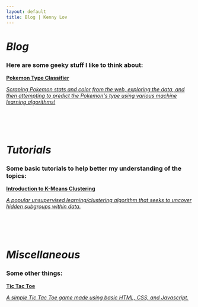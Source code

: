 ```yaml
---
layout: default
title: Blog | Kenny Lov
---
```

<style> 
nav ul li:nth-child(2) a{
  position:relative;

background:var(--main-bg-color);
color:var(--main-accent-color);
border-radius:5px;
 font-size:1.15em;
padding-top:5px;
padding-bottom:5px;
padding-left:5px;
padding-right:5px;
}

}

</style>

<link rel="stylesheet" type="text/css" href="/css/projects_index.css">

# *Blog*
### Here are some geeky stuff I like to think about:

<div>
<a href = "/projects/pokemon_classifier"> 
 <div class = "item-card" id = "pokemon"> 
  <b>Pokemon Type Classifier</b>
  <p><i>Scraping Pokemon stats and color from the web, exploring the data, and then attempting to predict the Pokemon's type using various machine learning algorithms!</i>
  </p>
 </div> 
 </a>
<br>
<br>
<br>

</div>

# *Tutorials*
### Some basic tutorials to help better my understanding of the topics:
<div>
<a href = "/projects/kmeans_intro"> 
 <div class = "item-card" id = 'kmeans'> 
  <b>Introduction to K-Means Clustering</b>
  <p><i>A popular unsupervised learning/clustering algorithm that seeks to uncover hidden subgroups within data.</i>
  </p>
 </div> 
</a>
</div>
<br>
<br>
<br>


<h1> <em>Miscellaneous</em></h1>
<h3>Some other things:</h3>
<div>
<a href = "/projects/tictactoe/tictactoe.html"> 
 <div class = "item-card" id = 'tictactoe'> 
  <b>Tic Tac Toe</b>
  <p><i>A simple Tic Tac Toe game made using basic HTML, CSS, and Javascript.</i></p>
 </div> 
</a>
<br>


<!---
<div>
<a href = "/projects/#"> 
 <div class = "item-card" id = 'pca'> 
  <b>Introduction to Principal Component Analysis (PCA)</b>
  <p><i></i>
  </p>
 </div> 
 
 </a>
<br>

<br>

</div>

<script>
$("#pca").click(function(){
    alert("Work in progress...");
});
</script>

-->